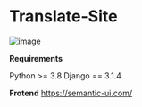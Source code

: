 # Translate-Site

![image](https://user-images.githubusercontent.com/48023644/179326876-df2d05da-48b9-4ee0-8eb5-dbfb977c8715.png)

**Requirements**

Python >= 3.8
Django == 3.1.4

**Frotend**
https://semantic-ui.com/

